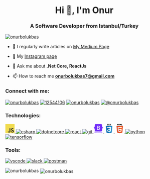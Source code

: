 <h1 align="center">Hi 👋, I'm Onur</h1>
<h3 align="center">A Software Developer from Istanbul/Turkey</h3>

<p align="left"> <a href="https://github.com/ryo-ma/github-profile-trophy"><img src="https://github-profile-trophy.vercel.app/?username=onurbolukbas" alt="onurbolukbas" /></a> </p>

- 📝 I regularly write articles on [My Medium Page](https://medium.com/@onurbolukbas) 

- 📝 My [Instagram page](https://www.instagram.com/kod_evreni/)

- 💬 Ask me about **.Net Core, ReactJs**

- 📫 How to reach me **onurbolukbas7@gmail.com**

<h3 align="left">Connect with me:</h3>
<p align="left">
<a href="https://linkedin.com/in/onurblkbs" target="blank"><img align="center" src="https://velanovascular.com/wp-content/uploads/2020/06/LinkedIn.png" alt="onurbolukbas" height="30" width="30" /></a>
<a href="https://stackoverflow.com/users/story/15672879" target="blank"><img align="center" src="https://upload.wikimedia.org/wikipedia/commons/thumb/e/ef/Stack_Overflow_icon.svg/768px-Stack_Overflow_icon.svg.png" alt="12544106" height="45" width="45" /></a>
<a href="https://instagram.com/kod_evreni" target="blank"><img align="center" src="https://upload.wikimedia.org/wikipedia/commons/thumb/e/e7/Instagram_logo_2016.svg/1200px-Instagram_logo_2016.svg.png" alt="onurbolukbas" height="30" width="30" /></a>
<a href="https://medium.com/@onurbolukbas" target="blank"><img align="center" src="https://cdn.jsdelivr.net/npm/simple-icons@3.0.1/icons/medium.svg" alt="@onurbolukbas" height="30" width="40" /></a>
</p>

<h3 align="left">Technologies:</h3>
<p align="left"> 
<a href="https://developer.mozilla.org/en-US/docs/Web/JavaScript" target="_blank"> <img src="https://raw.githubusercontent.com/devicons/devicon/master/icons/javascript/javascript-original.svg" alt="javascript" width="30" height="30"/> </a> 
<a href="https://docs.microsoft.com/en-us/dotnet/csharp/" target="_blank"> <img src="https://seeklogo.com/images/C/c-sharp-c-logo-02F17714BA-seeklogo.com.png" alt="csharp" width="27" height="30"/> </a>
<a href="https://dotnet.microsoft.com/" target="_blank"> <img src="https://upload.wikimedia.org/wikipedia/commons/thumb/e/ee/.NET_Core_Logo.svg/1200px-.NET_Core_Logo.svg.png" alt="dotnetcore" width="30" height="30"/> </a>
<a href="https://reactjs.org/" target="_blank"> <img src="https://upload.wikimedia.org/wikipedia/commons/thumb/4/47/React.svg/1200px-React.svg.png" alt="react" width="33" height="30"/> </a> 
<a href="https://git-scm.com/" target="_blank"> <img src="https://www.vectorlogo.zone/logos/git-scm/git-scm-icon.svg" alt="git" width="30" height="30"/> </a>
<a href="https://getbootstrap.com" target="_blank"> <img src="https://raw.githubusercontent.com/devicons/devicon/master/icons/bootstrap/bootstrap-plain-wordmark.svg" alt="bootstrap" width="30" height="30"/> </a>
<a href="https://www.w3schools.com/css/" target="_blank"> <img src="https://raw.githubusercontent.com/devicons/devicon/master/icons/css3/css3-original-wordmark.svg" alt="css3" width="30" height="30"/> </a> 
<a href="https://www.w3.org/html/" target="_blank"> <img src="https://raw.githubusercontent.com/devicons/devicon/master/icons/html5/html5-original-wordmark.svg" alt="html5" width="30" height="30"/> </a> 
<a href="https://www.python.org/" target="_blank"> <img src="https://camo.githubusercontent.com/888e388801f947dec7c3d843942c277af25fe2b1aed1821542c4e711f210312a/68747470733a2f2f75706c6f61642e77696b696d656469612e6f72672f77696b6970656469612f636f6d6d6f6e732f7468756d622f632f63332f507974686f6e2d6c6f676f2d6e6f746578742e7376672f37363870782d507974686f6e2d6c6f676f2d6e6f746578742e7376672e706e67" alt="python" width="30" height="30"/> </a> 
 <a href="https://www.tensorflow.org/" target="_blank"> <img src="https://upload.wikimedia.org/wikipedia/commons/thumb/2/2d/Tensorflow_logo.svg/1200px-Tensorflow_logo.svg.png" alt="tensorflow" width="30" height="30"/> </a> 
  
<h3 align="left">Tools:</h3>
<a href="https://code.visualstudio.com/" target="_blank"> <img src="https://upload.wikimedia.org/wikipedia/commons/thumb/9/9a/Visual_Studio_Code_1.35_icon.svg/1024px-Visual_Studio_Code_1.35_icon.svg.png" alt="vscode" width="30" height="30"/> </a>
<a href="https://slack.com/intl/en-tr/" target="_blank"> <img src="https://cdn.brandfolder.io/5H442O3W/as/pl546j-7le8zk-4nzzs1/Slack_Mark_Web.png" alt="slack" width="37" height="37"/> </a>
<a href="https://postman.com" target="_blank"> <img src="https://www.vectorlogo.zone/logos/getpostman/getpostman-icon.svg" alt="postman" width="30" height="30"/> </a> 
</p>

<p><img align="left" src="https://github-readme-stats.vercel.app/api/top-langs?username=onurbolukbas&show_icons=true&theme=radical&locale=en&layout=compact" alt="onurbolukbas" /></p>

<p>&nbsp;<img align="center" src="https://github-readme-stats.vercel.app/api?username=onurbolukbas&show_icons=true&theme=dark&locale=en" alt="onurbolukbas" width="50%" /></p>
